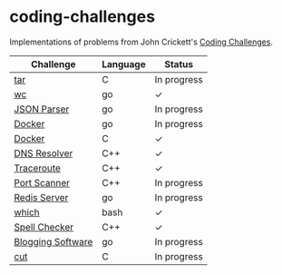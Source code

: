 # coding-challenges

Implementations of problems from John Crickett's [Coding Challenges](https://codingchallenges.fyi/challenges/intro).

| Challenge                                                | Language | Status      |
| -------------------------------------------------------- | -------- | ----------- |
| [tar](./tar)                                             | C        | In progress |
| [wc](./wc)                                               | go       | ✓           |
| [JSON Parser](./json-parser)                             | go       | In progress |
| [Docker](./docker/go)                                    | go       | In progress |
| [Docker](./docker/c)                                     | C        | ✓           |
| [DNS Resolver](./dns-resolver)                           | C++      | ✓           |
| [Traceroute](./traceroute)                               | C++      | ✓           |
| [Port Scanner](./port-scanner)                           | C++      | In progress |
| [Redis Server](./redis)                                  | go       | In progress |
| [which](./which)                                         | bash     | ✓           |
| [Spell Checker](./spell-checker)                         | C++      | ✓           |
| [Blogging Software](https://github.com/audrey-yang/blog) | go       | In progress |
| [cut](./cut)                                             | C        | In progress |
